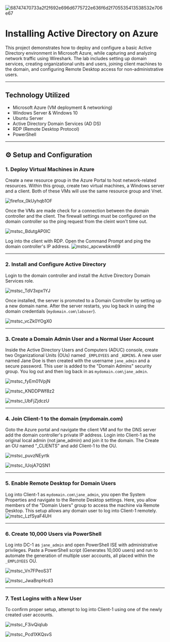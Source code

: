 ![68747470733a2f2f692e696d6775722e636f6d2f705535413538532e706e67](https://github.com/user-attachments/assets/32c6eebe-e61f-4713-8be0-060416194b88)


# Installing Active Directory on Azure
This project demonstrates how to deploy and configure a basic Active Directory environment in Microsoft Azure, while capturing and analyzing network traffic using Wireshark. The lab includes setting up domain services, creating organizational units and users, joining client machines to the domain, and configuring Remote Desktop access for non-administrative users.

---

## Technology Utilized
- Microsoft Azure (VM deployment & networking)
- Windows Server & Windows 10
- Ubuntu Server
- Active Directory Domain Services (AD DS)
- RDP (Remote Desktop Protocol)
- PowerShell

---

## ⚙️ Setup and Configuration

### 1. Deploy Virtual Machines in Azure
Create a new resource group in the Azure Portal to host network-related resources. Within this group, create two virtual machines, a Windows server and a client. Both of these VMs will use the same resource group and Vnet.

![firefox_0kUyhqb1OF](https://github.com/user-attachments/assets/87abb90d-eb88-46b1-98a4-b59257c64bf4)

Once the VMs are made check for a connection between the domain controller and the client. The firewall settings must be configured on the domain controller so the ping request from the cleint won't time out.

![mstsc_BdutgAP0IC](https://github.com/user-attachments/assets/372c5a79-f2b6-4aab-b7e4-615f2ace7583)

Log into the client with RDP. Open the Command Prompt and ping the domain controller's IP address.
![mstsc_apcwwbkm69](https://github.com/user-attachments/assets/d41f68f6-c4c1-43e3-b417-9286314fc9c7)

---

### 2. Install and Configure Active Directory
Login to the domain controller and install the Active Directory Domain Services role. 

![mstsc_TdV3xpx1YJ](https://github.com/user-attachments/assets/2fcf7bd8-c5f0-48f9-a5f1-70ea446af3e8)


Once installed, the server is promoted to a Domain Controller by setting up a new domain name. After the server restarts, you log back in using the domain credentials (`mydomain.com\labuser`).

![mstsc_vcZk0YOgX0](https://github.com/user-attachments/assets/400be63c-1488-44c6-9276-0569e60c639c)

---

### 3. Create a Domain Admin User and a Normal User Account

Inside the Active Directory Users and Computers (ADUC) console, create two Organizational Units (OUs) named `_EMPLOYEES` and `_ADMINS`. A new user named Jane Doe is then created with the username `jane_admin` and a secure password. This user is added to the "Domain Admins" security group. You log out and then log back in as `mydomain.com\jane_admin`.

![mstsc_fyEm01VpjN](https://github.com/user-attachments/assets/8d256c7b-ebdf-41f4-962f-db1e70dd1d17)

![mstsc_KNDDPWf8z2](https://github.com/user-attachments/assets/b031ffbd-fb7f-4673-a6ad-1d1d1e3caf21)

![mstsc_UbFjZjdczU](https://github.com/user-attachments/assets/2baff2cd-9f9a-4847-9108-352b24eabc26)


---

### 4. Join Client-1 to the domain (mydomain.com)

Goto the Azure portal and navigate the client VM and for the DNS server add the domain controller's private IP address. Login into Client-1 as the original local admin (not jane_admin) and join it to the domain. The Create an OU named “_CLIENTS” and add Client-1 to the OU.

![mstsc_puvzNEyrtk](https://github.com/user-attachments/assets/531cc45a-28ef-4ad8-bb70-d1ddf901d747)

![mstsc_lUojA7QSN1](https://github.com/user-attachments/assets/76b68510-9758-46a1-8fe9-2accdf781ef9)


---

### 5. Enable Remote Desktop for Domain Users
Log into Client-1 as `mydomain.com\jane_admin`, you open the System Properties and navigate to the Remote Desktop settings. Here, you allow members of the "Domain Users" group to access the machine via Remote Desktop. This setup allows any domain user to log into Client-1 remotely.
![mstsc_LzfSyaF4UH](https://github.com/user-attachments/assets/3a0e1303-e8c5-46eb-bdab-bb5c1e69d576)


---

### 6. Create 10,000 Users via PowerShell

Log into DC-1 as `jane_admin` and open PowerShell ISE with administrative privileges. Paste a PowerShell script (Generates 10,000 users) and run to automate the generation of multiple user accounts, all placed within the `_EMPLOYEES` OU. 

![mstsc_Vn7FPeoS3T](https://github.com/user-attachments/assets/8235a92b-876c-4dbe-a4c3-f9c8c559c1f2)

![mstsc_JwaBnpHcd3](https://github.com/user-attachments/assets/dac1a9c5-ded9-40f8-97fc-b5171e2dffa4)

---

### 7. Test Logins with a New User

To confirm proper setup, attempt to log into Client-1 using one of the newly created user accounts. 

![mstsc_F3ivQiqIub](https://github.com/user-attachments/assets/e328ae6a-ecaa-4246-a761-9048b82a6aa3)

![mstsc_Pcd1XKQsvS](https://github.com/user-attachments/assets/f5101a59-5a5e-4783-bf68-80bad332b4cd)

